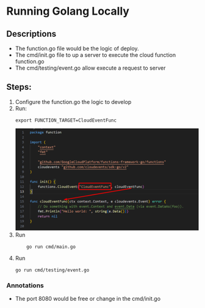 # Running Golang Locally

## Descriptions
- The function.go file would be the logic of deploy.
- The cmd/init.go file to up a server to execute the cloud function function.go
- The cmd/testing/event.go allow execute a request to server

## Steps:
1. Configure the function.go the logic to develop
2. Run:
    ``` shell 
    export FUNCTION_TARGET=CloudEventFunc
    ```
    ![alt text](asserts/Screenshot_4.png "Logo Title Text 1")
3. Run 
    ``` shell
        go run cmd/main.go
    ```
4. Run
    ``` shell
    go run cmd/testing/event.go
    ```
### Annotations
- The port 8080 would be free or change in the cmd/init.go